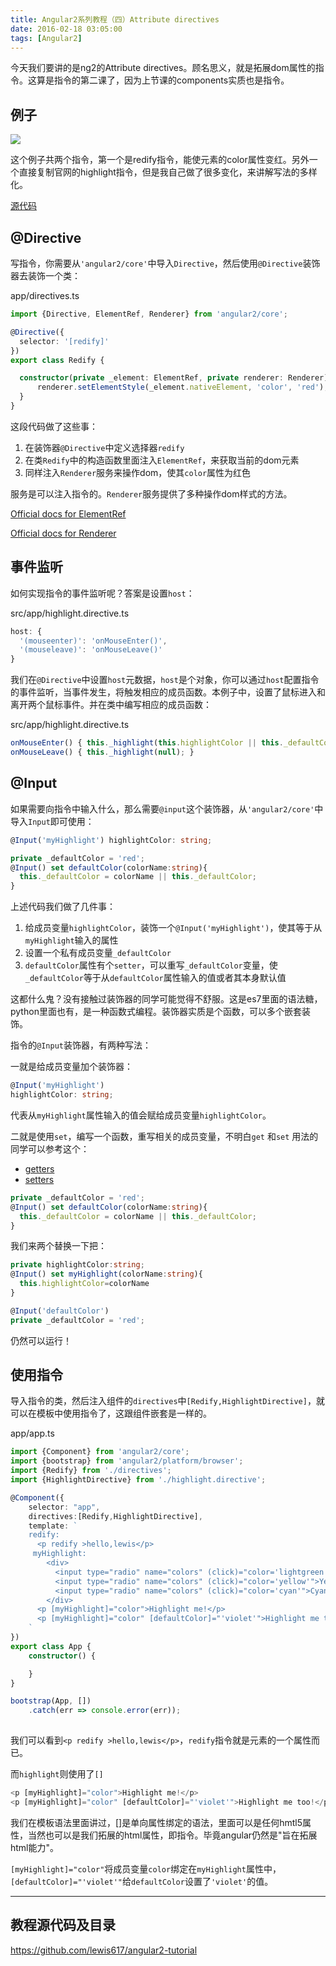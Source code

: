 ```yaml
---
title: Angular2系列教程（四）Attribute directives
date: 2016-02-18 03:05:00
tags: [Angular2]
---
```


今天我们要讲的是ng2的Attribute directives。顾名思义，就是拓展dom属性的指令。这算是指令的第二课了，因为上节课的components实质也是指令。

<!--more-->

## 例子

![](https://ws1.sinaimg.cn/large/83900b4egw1f9xosknpxcj206d05odg4.jpg)

这个例子共两个指令，第一个是redify指令，能使元素的color属性变红。另外一个直接复制官网的highlight指令，但是我自己做了很多变化，来讲解写法的多样化。

[源代码](https://github.com/lewis617/angular2-tutorial/tree/gh-pages/directives)

## @Directive

写指令，你需要从`'angular2/core'`中导入`Directive`，然后使用`@Directive`装饰器去装饰一个类：

app/directives.ts

```ts
import {Directive, ElementRef, Renderer} from 'angular2/core';

@Directive({
  selector: '[redify]'
})
export class Redify {

  constructor(private _element: ElementRef, private renderer: Renderer) {
      renderer.setElementStyle(_element.nativeElement, 'color', 'red');
  }
}
```

这段代码做了这些事：

  1. 在装饰器`@Directive`中定义选择器`redify`
  2. 在类`Redify`中的构造函数里面注入`ElementRef`，来获取当前的dom元素
  3. 同样注入`Renderer`服务来操作dom，使其`color`属性为红色

服务是可以注入指令的。`Renderer`服务提供了多种操作dom样式的方法。

[Official docs for ElementRef](https://angular.io/docs/ts/latest/api/core/ElementRef-class.html)

[Official docs for Renderer](https://angular.io/docs/ts/latest/api/core/Renderer-class.html)

## 事件监听

如何实现指令的事件监听呢？答案是设置`host`：

src/app/highlight.directive.ts

```ts
host: {
  '(mouseenter)': 'onMouseEnter()',
  '(mouseleave)': 'onMouseLeave()'
}
```

我们在`@Directive`中设置`host`元数据，`host`是个对象，你可以通过`host`配置指令的事件监听，当事件发生，将触发相应的成员函数。本例子中，设置了鼠标进入和离开两个鼠标事件。并在类中编写相应的成员函数：

src/app/highlight.directive.ts

```ts
onMouseEnter() { this._highlight(this.highlightColor || this._defaultColor); }
onMouseLeave() { this._highlight(null); }
```

## @Input

如果需要向指令中输入什么，那么需要`@input`这个装饰器，从`'angular2/core'`中导入`Input`即可使用：

```ts
@Input('myHighlight') highlightColor: string;

private _defaultColor = 'red';
@Input() set defaultColor(colorName:string){
  this._defaultColor = colorName || this._defaultColor;
}
```
上述代码我们做了几件事：

  1. 给成员变量`highlightColor`，装饰一个`@Input('myHighlight')`，使其等于从`myHighlight`输入的属性
  2. 设置一个私有成员变量`_defaultColor`
  3. `defaultColor`属性有个`setter`，可以重写`_defaultColor`变量，使`_defaultColor`等于从`defaultColor`属性输入的值或者其本身默认值

 这都什么鬼？没有接触过装饰器的同学可能觉得不舒服。这是es7里面的语法糖，python里面也有，是一种函数式编程。装饰器实质是个函数，可以多个嵌套装饰。

指令的`@Input`装饰器，有两种写法：

一就是给成员变量加个装饰器：

```ts
@Input('myHighlight') 
highlightColor: string;
```

代表从`myHighlight`属性输入的值会赋给成员变量`highlightColor`。

二就是使用`set`，编写一个函数，重写相关的成员变量，不明白`get` 和`set` 用法的同学可以参考这个：

* [getters](https://developer.mozilla.org/en/docs/Web/JavaScript/Reference/Functions/get)
* [setters](https://developer.mozilla.org/en/docs/Web/JavaScript/Reference/Functions/set)

 
 
```ts   
private _defaultColor = 'red';
@Input() set defaultColor(colorName:string){
  this._defaultColor = colorName || this._defaultColor;
}
```

我们来两个替换一下把：

```ts   
private highlightColor:string;
@Input() set myHighlight(colorName:string){
  this.highlightColor=colorName
}

@Input('defaultColor')
private _defaultColor = 'red';
```

仍然可以运行！

## 使用指令

导入指令的类，然后注入组件的`directives`中`[Redify,HighlightDirective]`，就可以在模板中使用指令了，这跟组件嵌套是一样的。

app/app.ts

```ts
import {Component} from 'angular2/core';
import {bootstrap} from 'angular2/platform/browser';
import {Redify} from './directives';
import {HighlightDirective} from './highlight.directive';

@Component({
    selector: "app",
    directives:[Redify,HighlightDirective],
    template: `
    redify:
      <p redify >hello,lewis</p>
     myHighlight:
        <div>
          <input type="radio" name="colors" (click)="color='lightgreen'">Green
          <input type="radio" name="colors" (click)="color='yellow'">Yellow
          <input type="radio" name="colors" (click)="color='cyan'">Cyan
        </div>
      <p [myHighlight]="color">Highlight me!</p>
      <p [myHighlight]="color" [defaultColor]="'violet'">Highlight me too!</p>
    `
})
export class App {
    constructor() {

    }
}

bootstrap(App, [])
    .catch(err => console.error(err));
    
```                    

我们可以看到`<p redify >hello,lewis</p>`，`redify`指令就是元素的一个属性而已。

而`highlight`则使用了`[]`

```ts
<p [myHighlight]="color">Highlight me!</p>
<p [myHighlight]="color" [defaultColor]="'violet'">Highlight me too!</p>

```
我们在模板语法里面讲过，[]是单向属性绑定的语法，里面可以是任何hmtl5属性，当然也可以是我们拓展的html属性，即指令。毕竟angular仍然是"旨在拓展html能力"。

`[myHighlight]="color"`将成员变量`color`绑定在`myHighlight`属性中，`[defaultColor]="'violet'"`给`defaultColor`设置了`'violet'`的值。

* * *

## 教程源代码及目录

<https://github.com/lewis617/angular2-tutorial>



